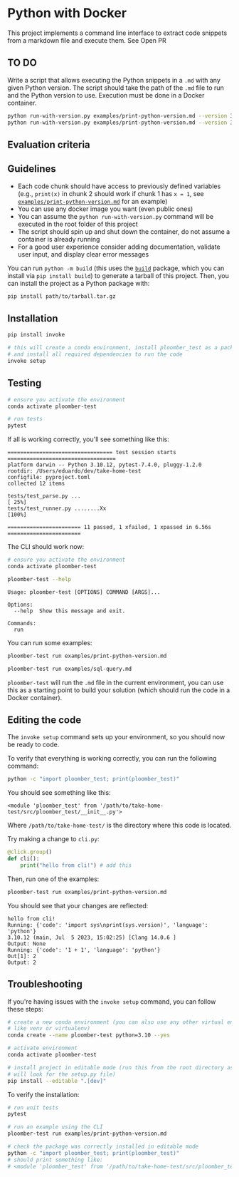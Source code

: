 # Python with Docker




This project implements a command line interface to extract code snippets from a
markdown file and execute them. See Open PR 

## TO DO

Write a script that allows executing the Python snippets in a `.md` with any given
Python version. The script should take the path of the `.md` file to run and
the Python version to use. Execution must be done in a Docker container.

```sh
python run-with-version.py examples/print-python-version.md --version 3.10
python run-with-version.py examples/print-python-version.md --version 3.11
```

## Evaluation criteria

## Guidelines

- Each code chunk should have access to previously defined variables (e.g., `print(x)` in chunk 2 should work if chunk 1 has `x = 1`, see [`examples/print-python-version.md`](examples/print-python-version.md) for an example)
- You can use any docker image you want (even public ones)
- You can assume the `python run-with-version.py` command will be executed in the root folder of this project
- The script should spin up and shut down the container, do not assume a container is already running
- For a good user experience consider adding documentation, validate user input, and display clear error messages



You can run `python -m build` (this uses the [`build`](https://github.com/pypa/build) package, which you can install via `pip install build`) to generate a tarball of this project. Then, you can install the project as a Python package with:

```sh
pip install path/to/tarball.tar.gz
```



## Installation


```sh
pip install invoke

# this will create a conda environment, install ploomber_test as a package
# and install all required dependencies to run the code
invoke setup
```

## Testing

```sh
# ensure you activate the environment
conda activate ploomber-test

# run tests
pytest
```

If all is working correctly, you'll see something like this:

```
================================= test session starts ==================================
platform darwin -- Python 3.10.12, pytest-7.4.0, pluggy-1.2.0
rootdir: /Users/eduardo/dev/take-home-test
configfile: pyproject.toml
collected 12 items

tests/test_parse.py ...                                                          [ 25%]
tests/test_runner.py ........Xx                                                  [100%]

======================= 11 passed, 1 xfailed, 1 xpassed in 6.56s =======================
```

The CLI should work now:

```sh
# ensure you activate the environment
conda activate ploomber-test

ploomber-test --help
```

```
Usage: ploomber-test [OPTIONS] COMMAND [ARGS]...

Options:
  --help  Show this message and exit.

Commands:
  run
```

You can run some examples:

```sh
ploomber-test run examples/print-python-version.md

ploomber-test run examples/sql-query.md
```

`ploomber-test` will run the `.md` file in the current environment, you can use this
as a starting point to build your solution (which should run the code in a Docker
container).


## Editing the code

The `invoke setup` command sets up your environment, so you should now be ready to
code.

To verify that everything is working correctly, you can run the following command:

```sh
python -c "import ploomber_test; print(ploomber_test)"
```

You should see something like this:

```
<module 'ploomber_test' from '/path/to/take-home-test/src/ploomber_test/__init__.py'>
```

Where `/path/to/take-home-test/` is the directory where this code is located.

Try making a change to `cli.py`:

```python
@click.group()
def cli():
    print("hello from cli!") # add this
```

Then, run one of the examples:

```sh
ploomber-test run examples/print-python-version.md
```

You should see that your changes are reflected:

```
hello from cli!
Running: {'code': 'import sys\nprint(sys.version)', 'language': 'python'}
3.10.12 (main, Jul  5 2023, 15:02:25) [Clang 14.0.6 ]
Output: None
Running: {'code': '1 + 1', 'language': 'python'}
Out[1]: 2
Output: 2
```

## Troubleshooting

If you're having issues with the `invoke setup` command, you can follow these steps:

```sh
# create a new conda environment (you can also use any other virtual environment tool
# like venv or virtualenv)
conda create --name ploomber-test python=3.10 --yes

# activate environment
conda activate ploomber-test

# install project in editable mode (run this from the root directory as this command
# will look for the setup.py file)
pip install --editable ".[dev]"
```

To verify the installation:

```sh
# run unit tests
pytest

# run an example using the CLI
ploomber-test run examples/print-python-version.md

# check the package was correctly installed in editable mode
python -c "import ploomber_test; print(ploomber_test)"
# should print something like:
# <module 'ploomber_test' from '/path/to/take-home-test/src/ploomber_test/__init__.py'>
```
